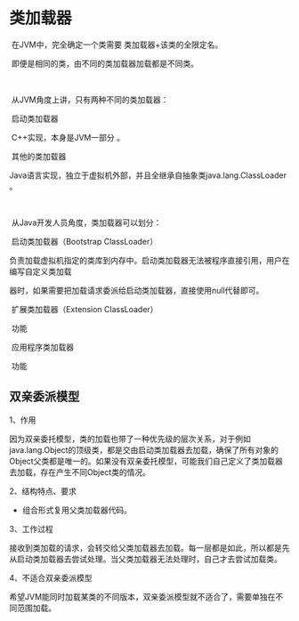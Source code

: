 # 类加载器

​	在JVM中，完全确定一个类需要 类加载器+该类的全限定名。

​	即便是相同的类，由不同的类加载器加载都是不同类。

​	

​	从JVM角度上讲，只有两种不同的类加载器：

​		启动类加载器

​			C++实现，本身是JVM一部分 。

​		其他的类加载器

​			Java语言实现，独立于虚拟机外部，并且全继承自抽象类java.lang.ClassLoader 。

​	

​	从Java开发人员角度，类加载器可以划分：

​		启动类加载器（Bootstrap ClassLoader）

​			负责加载虚拟机指定的类库到内存中。启动类加载器无法被程序直接引用，用户在编写自定义类加载

​			器时，如果需要把加载请求委派给启动类加载器，直接使用null代替即可。

​		扩展类加载器（Extension ClassLoader）

​			功能			

​		应用程序类加载器		

​			功能



## 双亲委派模型

1、作用

​	因为双亲委托模型，类的加载也带了一种优先级的层次关系，对于例如java.lang.Object的顶级类，都是交由启动类加载器去加载，确保了所有对象的Object父类都是唯一的。如果没有双亲委托模型，可能我们自己定义了类加载器去加载，存在产生不同Object类的情况。

2、结构特点、要求

  - 组合形式复用父类加载器代码。

3、工作过程

​	接收到类加载的请求，会转交给父类加载器去加载。每一层都是如此，所以都是先从启动类加载器去尝试处理。当父类加载器无法处理时，自己才去尝试加载类。

4、不适合双亲委派模型

​	希望JVM能同时加载某类的不同版本，双亲委派模型就不适合了，需要单独在不同范围加载。